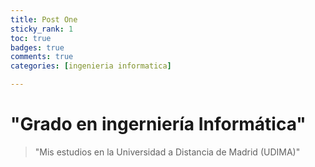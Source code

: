 ```yaml
---
title: Post One
sticky_rank: 1
toc: true
badges: true
comments: true
categories: [ingenieria informatica]

---
```



# "Grado en ingerniería Informática"
> "Mis estudios en la Universidad a Distancia de Madrid (UDIMA)"





